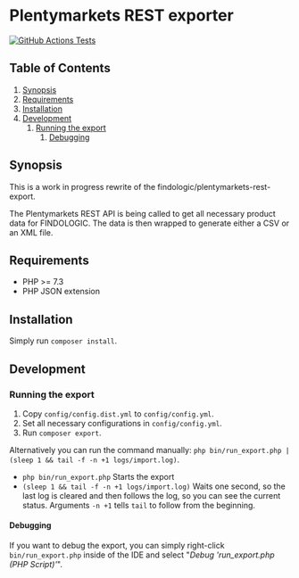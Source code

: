 # Plentymarkets REST exporter

[![GitHub Actions Tests](https://github.com/findologic/plentymarkets-rest-exporter-new/workflows/Tests/badge.svg)](https://github.com/findologic/plentymarkets-rest-exporter-new/actions)

## Table of Contents

1. [Synopsis](#synopsis)
1. [Requirements](#requirements)
1. [Installation](#installation)
1. [Development](#development)
   1. [Running the export](#running-the-export)
      1. [Debugging](#debugging)

## Synopsis

This is a work in progress rewrite of the findologic/plentymarkets-rest-export.

The Plentymarkets REST API is being called to get all necessary product data for
FINDOLOGIC. The data is then wrapped to generate either a CSV or an XML file.

## Requirements

* PHP >= 7.3
* PHP JSON extension

## Installation

Simply run `composer install`.

## Development

### Running the export

1. Copy `config/config.dist.yml` to `config/config.yml`.
1. Set all necessary configurations in `config/config.yml`.
1. Run `composer export`.

Alternatively you can run the command manually: `php bin/run_export.php | (sleep 1 && tail -f -n +1 logs/import.log)`.
  * `php bin/run_export.php` Starts the export
  * `(sleep 1 && tail -f -n +1 logs/import.log)` Waits one second, so the last log is cleared and then
  follows the log, so you can see the current status. Arguments `-n +1` tells `tail` to follow from the beginning.

#### Debugging

If you want to debug the export, you can simply right-click `bin/run_export.php`
inside of the IDE and select "*Debug 'run_export.php (PHP Script)'*".
